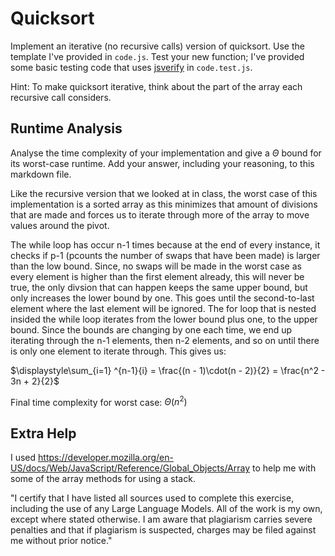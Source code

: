 # Quicksort

Implement an iterative (no recursive calls) version of quicksort. Use the
template I've provided in `code.js`. Test your new function; I've provided some
basic testing code that uses [jsverify](https://jsverify.github.io/) in
`code.test.js`.

Hint: To make quicksort iterative, think about the part of the array each
recursive call considers.

## Runtime Analysis

Analyse the time complexity of your implementation and give a $\Theta$ bound for
its worst-case runtime. Add your answer, including your reasoning, to this
markdown file.

Like the recursive version that we looked at in class, the worst case of this
implementation is a sorted array as this minimizes that amount of divisions that
are made and forces us to iterate through more of the array to move values around the
pivot. 

The while loop has occur n-1 times because at the end of every instance, it checks if
p-1 (pcounts the number of swaps that have been made) is larger than the low bound. Since, no
swaps will be made in the worst case as every element is higher than the first element already, 
this will never be true, the only divsion that can happen keeps the same upper bound, but only
increases the lower bound by one. This goes until the second-to-last element where the last element
will be ignored. The for loop that is nested insided the while loop iterates from the lower bound plus
one, to the upper bound. Since the bounds are changing by one each time, we end up iterating through the
n-1 elements, then n-2 elements, and so on until there is only one element to iterate through. This gives
us: 

$\displaystyle\sum_{i=1} ^{n-1}{i} = \frac{(n - 1)\cdot(n - 2)}{2} = \frac{n^2 - 3n + 2}{2}$

Final time complexity for worst case: $\Theta(n^2)$

## Extra Help

I used https://developer.mozilla.org/en-US/docs/Web/JavaScript/Reference/Global_Objects/Array
to help me with some of the array methods for using a stack. 

"I certify that I have listed all sources used to complete this exercise, including the use of any Large Language Models. 
All of the work is my own, except where stated otherwise. I am aware that plagiarism carries severe penalties and that 
if plagiarism is suspected, charges may be filed against me without prior notice."
